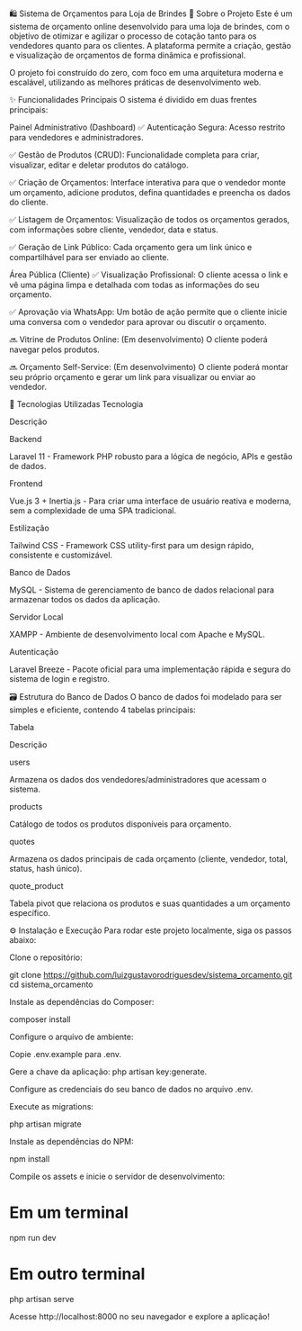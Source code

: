 🛍️ Sistema de Orçamentos para Loja de Brindes
📖 Sobre o Projeto
Este é um sistema de orçamento online desenvolvido para uma loja de brindes, com o objetivo de otimizar e agilizar o processo de cotação tanto para os vendedores quanto para os clientes. A plataforma permite a criação, gestão e visualização de orçamentos de forma dinâmica e profissional.

O projeto foi construído do zero, com foco em uma arquitetura moderna e escalável, utilizando as melhores práticas de desenvolvimento web.

✨ Funcionalidades Principais
O sistema é dividido em duas frentes principais:

Painel Administrativo (Dashboard)
✅ Autenticação Segura: Acesso restrito para vendedores e administradores.

✅ Gestão de Produtos (CRUD): Funcionalidade completa para criar, visualizar, editar e deletar produtos do catálogo.

✅ Criação de Orçamentos: Interface interativa para que o vendedor monte um orçamento, adicione produtos, defina quantidades e preencha os dados do cliente.

✅ Listagem de Orçamentos: Visualização de todos os orçamentos gerados, com informações sobre cliente, vendedor, data e status.

✅ Geração de Link Público: Cada orçamento gera um link único e compartilhável para ser enviado ao cliente.

Área Pública (Cliente)
✅ Visualização Profissional: O cliente acessa o link e vê uma página limpa e detalhada com todas as informações do seu orçamento.

✅ Aprovação via WhatsApp: Um botão de ação permite que o cliente inicie uma conversa com o vendedor para aprovar ou discutir o orçamento.

🔜 Vitrine de Produtos Online: (Em desenvolvimento) O cliente poderá navegar pelos produtos.

🔜 Orçamento Self-Service: (Em desenvolvimento) O cliente poderá montar seu próprio orçamento e gerar um link para visualizar ou enviar ao vendedor.

🚀 Tecnologias Utilizadas
Tecnologia

Descrição

Backend

Laravel 11 - Framework PHP robusto para a lógica de negócio, APIs e gestão de dados.

Frontend

Vue.js 3 + Inertia.js - Para criar uma interface de usuário reativa e moderna, sem a complexidade de uma SPA tradicional.

Estilização

Tailwind CSS - Framework CSS utility-first para um design rápido, consistente e customizável.

Banco de Dados

MySQL - Sistema de gerenciamento de banco de dados relacional para armazenar todos os dados da aplicação.

Servidor Local

XAMPP - Ambiente de desenvolvimento local com Apache e MySQL.

Autenticação

Laravel Breeze - Pacote oficial para uma implementação rápida e segura do sistema de login e registro.

🗃️ Estrutura do Banco de Dados
O banco de dados foi modelado para ser simples e eficiente, contendo 4 tabelas principais:

Tabela

Descrição

users

Armazena os dados dos vendedores/administradores que acessam o sistema.

products

Catálogo de todos os produtos disponíveis para orçamento.

quotes

Armazena os dados principais de cada orçamento (cliente, vendedor, total, status, hash único).

quote_product

Tabela pivot que relaciona os produtos e suas quantidades a um orçamento específico.

⚙️ Instalação e Execução
Para rodar este projeto localmente, siga os passos abaixo:

Clone o repositório:

git clone https://github.com/luizgustavorodriguesdev/sistema_orcamento.git
cd sistema_orcamento

Instale as dependências do Composer:

composer install

Configure o arquivo de ambiente:

Copie .env.example para .env.

Gere a chave da aplicação: php artisan key:generate.

Configure as credenciais do seu banco de dados no arquivo .env.

Execute as migrations:

php artisan migrate

Instale as dependências do NPM:

npm install

Compile os assets e inicie o servidor de desenvolvimento:

# Em um terminal
npm run dev

# Em outro terminal
php artisan serve

Acesse http://localhost:8000 no seu navegador e explore a aplicação!
